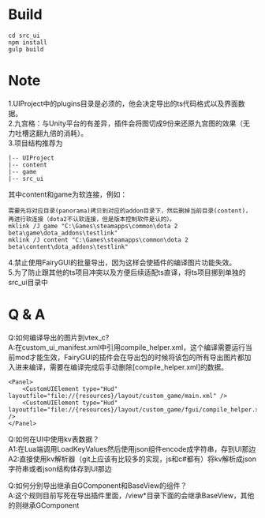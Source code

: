 # Build
```
cd src_ui
npm install
gulp build
```

# Note
1.UIProject中的plugins目录是必须的，他会决定导出的ts代码格式以及界面数据。<BR>
2.九宫格：与Unity平台的有差异，插件会将图切成9份来还原九宫图的效果（无力吐槽这翻九倍的消耗）。<Br>
3.项目结构推荐为
```
|-- UIProject
|-- content
|-- game
|-- src_ui
```
其中content和game为软连接，例如：
```
需要先将对应目录(panorama)拷贝到对应的addon目录下，然后删掉当前目录(content)，再进行软连接（dota2不认软连接，但是版本控制软件是认的）。
mklink /J game "C:\Games\steamapps\common\dota 2 beta\game\dota_addons\testlink" 
mklink /J content "C:\Games\steamapps\common\dota 2 beta\content\dota_addons\testlink"
```
4.禁止使用FairyGUI的批量导出，因为这样会使插件的编译图片功能失效。<BR>
5.为了防止跟其他的ts项目冲突以及方便后续适配ts直译，将ts项目挪到单独的src_ui目录中<BR>

# Q & A
Q:如何编译导出的图片到vtex_c?<BR>
A:在custom_ui_manifest.xml中引用compile_helper.xml，这个编译需要运行当前mod才能生效，FairyGUI的插件会在导出包的时候将该包的所有导出图片都加入进来编译，需要在编译完成后手动删除[compile_helper.xml]的数据。
```
<Panel>
    <CustomUIElement type="Hud" layoutfile="file://{resources}/layout/custom_game/main.xml" />
    <CustomUIElement type="Hud" layoutfile="file://{resources}/layout/custom_game/fgui/compile_helper.xml" />
</Panel>
```

Q:如何在UI中使用kv表数据？<BR>
A1:在Lua端调用LoadKeyValues然后使用json组件encode成字符串，存到UI那边<BR>
A2:直接使用kv解析器（git上应该有比较多的实现，js和c#都有）将kv解析成json字符串或者json结构体存到UI那边<BR>


Q:如何分别导出继承自GComponent和BaseView的组件？<BR>
A:这个规则目前写死在导出插件里面，/view*目录下面的会继承BaseView，其他的则继承GComponent<BR>
